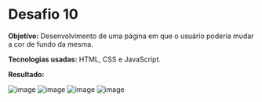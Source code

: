 <h1>Desafio 10</h1>

<b>Objetivo:</b> Desenvolvimento de uma página em que o usuário poderia mudar a cor de fundo da mesma.

<b>Tecnologias usadas:</b> HTML, CSS e JavaScript.

<b>Resultado:</b>

![image](https://github.com/emanuellisntos/Kick-Modulo3/assets/99870160/53a1376e-aeaf-4813-9275-e4a93f65d245)
![image](https://github.com/emanuellisntos/Kick-Modulo3/assets/99870160/2c41dee6-f98a-48cc-88c7-6acbd80a24b2)
![image](https://github.com/emanuellisntos/Kick-Modulo3/assets/99870160/0c1714f5-f8db-441d-bb57-28bab3469b61)
![image](https://github.com/emanuellisntos/Kick-Modulo3/assets/99870160/718ce9fa-7dc4-4cea-8c83-59a3733fe2f2)

